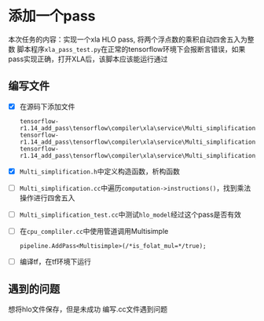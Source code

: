 # 添加一个pass

本次任务的内容：实现一个xla HLO pass, 将两个浮点数的乘积自动四舍五入为整数
脚本程序`xla_pass_test.py`在正常的tensorflow环境下会报断言错误，如果pass实现正确，打开XLA后，该脚本应该能运行通过
## 编写文件
- [x] 在源码下添加文件
  ``` 
  tensorflow-r1.14_add_pass\tensorflow\compiler\xla\service\Multi_simplification.h
  tensorflow-r1.14_add_pass\tensorflow\compiler\xla\service\Multi_simplification.cc
  tensorflow-r1.14_add_pass\tensorflow\compiler\xla\service\Multi_simplification_test.cc
  ```

- [x] `Multi_simplification.h`中定义构造函数，析构函数
- [ ] `Multi_simplification.cc`中遍历`computation->instructions()`，找到乘法操作进行四舍五入
- [ ] `Multi_simplification_test.cc`中测试`hlo_model`经过这个pass是否有效
- [ ] 在`cpu_compliler.cc`中使用管道调用Multisimple

    `pipeline.AddPass<Multisimple>(/*is_folat_mul=*/true);`
- [ ] 编译tf，在tf环境下运行

## 遇到的问题
 
想将hlo文件保存，但是未成功
编写.cc文件遇到问题

